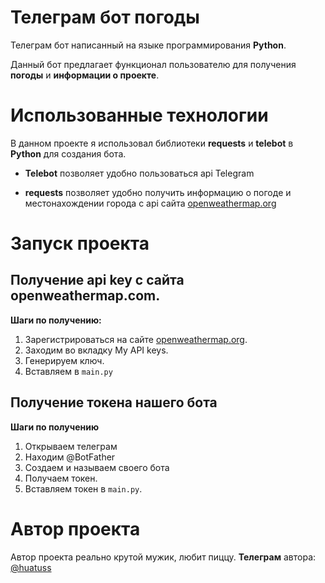 Телеграм бот погоды
=========================

Телеграм бот написанный на языке программирования **Python**.

Данный бот предлагает функционал пользователю для получения **погоды** и **информации о проекте**.

# Использованные технологии

В данном проекте я использовал библиотеки **requests** и **telebot** в **Python**
для создания бота.

* **Telebot** позволяет удобно пользоваться api Telegram

* **requests** позволяет удобно получить информацию о погоде и местонахождении города с api сайта [openweathermap.org](https://openweathermap.org/)

# Запуск проекта

## Получение **api key** с сайта openweathermap.com.

**Шаги по получению:**

1. Зарегистрироваться на сайте [openweathermap.org](https://openweathermap.org/).
2. Заходим во вкладку My API keys.
3. Генерируем ключ.
4. Вставляем в `main.py`

## Получение **токена** нашего бота

**Шаги по получению**

1. Открываем телеграм
2. Находим @BotFather
3. Создаем и называем своего бота
4. Получаем токен.
5. Вставляем токен в `main.py`.

# Автор проекта

Автор проекта реально крутой мужик, любит пиццу.
**Телеграм** автора: [@huatuss](https://t.me/huatuss)
